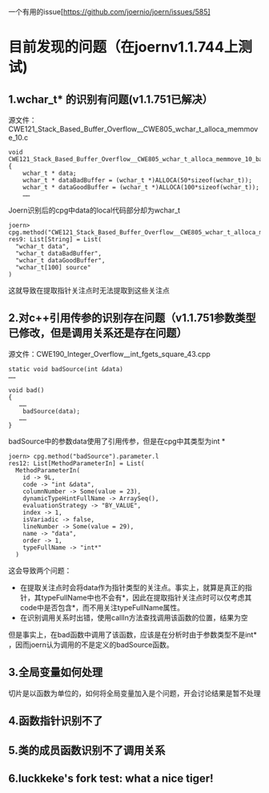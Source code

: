
一个有用的issue[https://github.com/joernio/joern/issues/585]
# 目前发现的问题（在joernv1.1.744上测试)
## 1.wchar_t* 的识别有问题(v1.1.751已解决）

源文件：CWE121_Stack_Based_Buffer_Overflow__CWE805_wchar_t_alloca_memmove_10.c
```
void CWE121_Stack_Based_Buffer_Overflow__CWE805_wchar_t_alloca_memmove_10_bad()
{
    wchar_t * data;
    wchar_t * dataBadBuffer = (wchar_t *)ALLOCA(50*sizeof(wchar_t));
    wchar_t * dataGoodBuffer = (wchar_t *)ALLOCA(100*sizeof(wchar_t));
    ……
```
Joern识别后的cpg中data的local代码部分却为wchar_t
```
joern> cpg.method("CWE121_Stack_Based_Buffer_Overflow__CWE805_wchar_t_alloca_memmove_10_bad").local.code.l 
res9: List[String] = List(
  "wchar_t data",
  "wchar_t dataBadBuffer",
  "wchar_t dataGoodBuffer",
  "wchar_t[100] source"
)
```
这就导致在提取指针关注点时无法提取到这些关注点

## 2.对c++引用传参的识别存在问题（v1.1.751参数类型已修改，但是调用关系还是存在问题）

源文件：CWE190_Integer_Overflow__int_fgets_square_43.cpp
```
static void badSource(int &data)
……

void bad()
{
   ……
    badSource(data);
   ……
}
```
badSource中的参数data使用了引用传参，但是在cpg中其类型为int *
```
joern> cpg.method("badSource").parameter.l 
res12: List[MethodParameterIn] = List(
  MethodParameterIn(
    id -> 9L,
    code -> "int &data",
    columnNumber -> Some(value = 23),
    dynamicTypeHintFullName -> ArraySeq(),
    evaluationStrategy -> "BY_VALUE",
    index -> 1,
    isVariadic -> false,
    lineNumber -> Some(value = 29),
    name -> "data",
    order -> 1,
    typeFullName -> "int*"
  )
 ```
这会导致两个问题：
- 在提取关注点时会将data作为指针类型的关注点。事实上，就算是真正的指针，其typeFullName中也不会有*，因此在提取指针关注点时可以仅考虑其code中是否包含*，而不用关注typeFullName属性。
- 在识别调用关系时出错，使用callIn方法查找调用该函数的位置，结果为空

但是事实上，在bad函数中调用了该函数，应该是在分析时由于参数类型不是int* ，因而joern认为调用的不是定义的badSource函数。

## 3.全局变量如何处理
切片是以函数为单位的，如何将全局变量加入是个问题，开会讨论结果是暂不处理
## 4.函数指针识别不了
## 5.类的成员函数识别不了调用关系

## 6.luckkeke's fork test: what a nice tiger!




